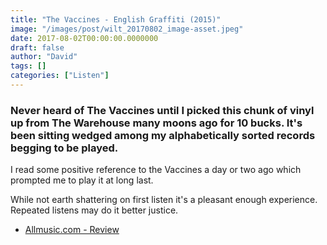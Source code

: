 ```yaml
---
title: "The Vaccines - English Graffiti (2015)"
image: "/images/post/wilt_20170802_image-asset.jpeg"
date: 2017-08-02T00:00:00.0000000
draft: false
author: "David"
tags: []
categories: ["Listen"]
---
```

### Never heard of The Vaccines until I picked this chunk of vinyl up from The Warehouse many moons ago for 10 bucks. It's been sitting wedged among my alphabetically sorted records begging to be played.

 I read some positive reference to the Vaccines a day or two ago which prompted me to play it at long last.

 While not earth shattering on first listen it's a pleasant enough experience. Repeated listens may do it better justice. 

-  [Allmusic.com - Review](http://www.allmusic.com/album/english-graffiti-mw0002840603)